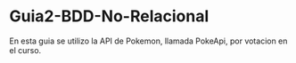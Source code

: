 # Guia2-BDD-No-Relacional

En esta guia se utilizo la API de Pokemon, llamada PokeApi, por votacion en el curso.
